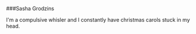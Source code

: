 ###Sasha Grodzins

I'm a compulsive whisler and I constantly have christmas carols stuck in my head. 
